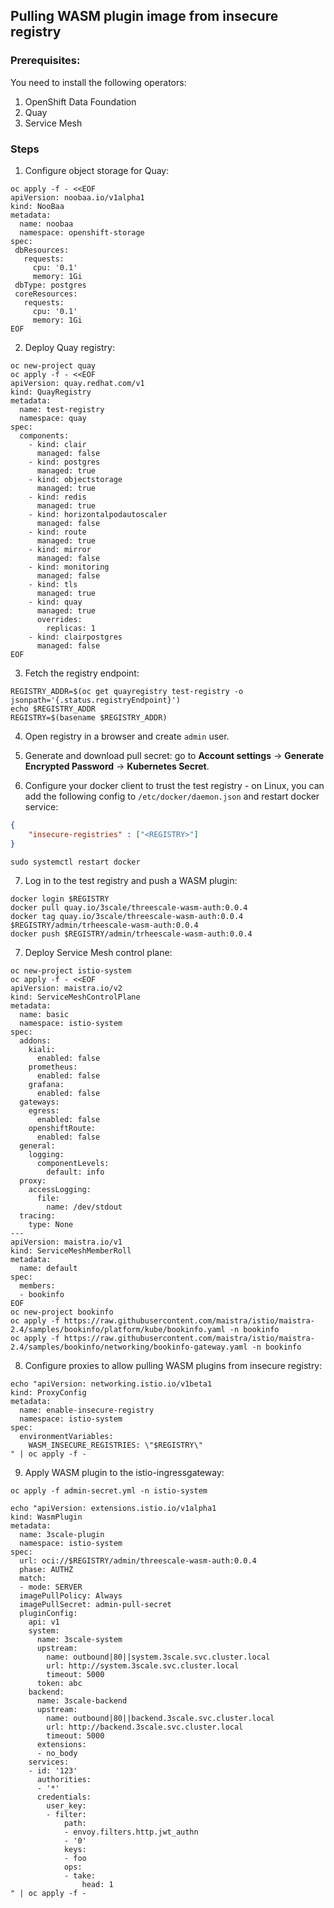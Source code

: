 ## Pulling WASM plugin image from insecure registry

### Prerequisites:

You need to install the following operators:
1. OpenShift Data Foundation
2. Quay
3. Service Mesh

### Steps

1. Configure object storage for Quay:
```shell
oc apply -f - <<EOF
apiVersion: noobaa.io/v1alpha1
kind: NooBaa
metadata:
  name: noobaa
  namespace: openshift-storage
spec:
 dbResources:
   requests:
     cpu: '0.1'
     memory: 1Gi
 dbType: postgres
 coreResources:
   requests:
     cpu: '0.1'
     memory: 1Gi
EOF
```

2. Deploy Quay registry:
```shell
oc new-project quay
oc apply -f - <<EOF
apiVersion: quay.redhat.com/v1
kind: QuayRegistry
metadata:
  name: test-registry
  namespace: quay
spec:
  components:
    - kind: clair
      managed: false
    - kind: postgres
      managed: true
    - kind: objectstorage
      managed: true
    - kind: redis
      managed: true
    - kind: horizontalpodautoscaler
      managed: false
    - kind: route
      managed: true
    - kind: mirror
      managed: false
    - kind: monitoring
      managed: false
    - kind: tls
      managed: true
    - kind: quay
      managed: true
      overrides:
        replicas: 1
    - kind: clairpostgres
      managed: false
EOF
```

3. Fetch the registry endpoint:
```shell
REGISTRY_ADDR=$(oc get quayregistry test-registry -o jsonpath='{.status.registryEndpoint}')
echo $REGISTRY_ADDR
REGISTRY=$(basename $REGISTRY_ADDR)
```

4. Open registry in a browser and create `admin` user.

5. Generate and download pull secret: go to **Account settings** -> **Generate Encrypted Password** -> **Kubernetes Secret**.

6. Configure your docker client to trust the test registry - on Linux,
you can add the following config to `/etc/docker/daemon.json` and restart docker service:
```json
{
    "insecure-registries" : ["<REGISTRY>"]
}
```
```shell
sudo systemctl restart docker
```

7. Log in to the test registry and push a WASM plugin:
```shell
docker login $REGISTRY
docker pull quay.io/3scale/threescale-wasm-auth:0.0.4
docker tag quay.io/3scale/threescale-wasm-auth:0.0.4 $REGISTRY/admin/trheescale-wasm-auth:0.0.4
docker push $REGISTRY/admin/trheescale-wasm-auth:0.0.4
```

7. Deploy Service Mesh control plane:
```shell
oc new-project istio-system
oc apply -f - <<EOF
apiVersion: maistra.io/v2
kind: ServiceMeshControlPlane
metadata:
  name: basic
  namespace: istio-system
spec:
  addons:
    kiali:
      enabled: false
    prometheus:
      enabled: false
    grafana:
      enabled: false
  gateways:
    egress:
      enabled: false
    openshiftRoute:
      enabled: false
  general:
    logging:
      componentLevels:
        default: info
  proxy:
    accessLogging:
      file:
        name: /dev/stdout
  tracing:
    type: None
---
apiVersion: maistra.io/v1
kind: ServiceMeshMemberRoll
metadata:
  name: default
spec:
  members:
  - bookinfo
EOF
oc new-project bookinfo
oc apply -f https://raw.githubusercontent.com/maistra/istio/maistra-2.4/samples/bookinfo/platform/kube/bookinfo.yaml -n bookinfo
oc apply -f https://raw.githubusercontent.com/maistra/istio/maistra-2.4/samples/bookinfo/networking/bookinfo-gateway.yaml -n bookinfo
```

8. Configure proxies to allow pulling WASM plugins from insecure registry:
```shell
echo "apiVersion: networking.istio.io/v1beta1
kind: ProxyConfig
metadata: 
  name: enable-insecure-registry
  namespace: istio-system
spec: 
  environmentVariables: 
    WASM_INSECURE_REGISTRIES: \"$REGISTRY\"
" | oc apply -f -
```

9. Apply WASM plugin to the istio-ingressgateway:
```shell
oc apply -f admin-secret.yml -n istio-system

echo "apiVersion: extensions.istio.io/v1alpha1
kind: WasmPlugin
metadata:
  name: 3scale-plugin
  namespace: istio-system
spec:
  url: oci://$REGISTRY/admin/threescale-wasm-auth:0.0.4
  phase: AUTHZ
  match:
  - mode: SERVER
  imagePullPolicy: Always
  imagePullSecret: admin-pull-secret
  pluginConfig:
    api: v1
    system:
      name: 3scale-system
      upstream:
        name: outbound|80||system.3scale.svc.cluster.local
        url: http://system.3scale.svc.cluster.local
        timeout: 5000
      token: abc
    backend:
      name: 3scale-backend
      upstream:
        name: outbound|80||backend.3scale.svc.cluster.local
        url: http://backend.3scale.svc.cluster.local
        timeout: 5000
      extensions:
      - no_body
    services:
    - id: '123'
      authorities:
      - '*'
      credentials:
        user_key:
        - filter:
            path:
            - envoy.filters.http.jwt_authn
            - '0'
            keys:
            - foo
            ops:
            - take:
                head: 1
" | oc apply -f -
```
